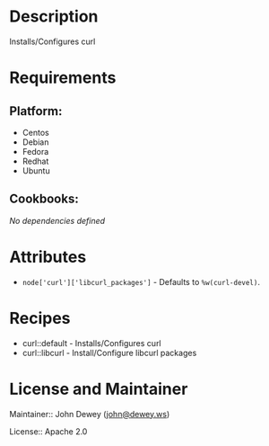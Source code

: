 # Description

Installs/Configures curl

# Requirements

## Platform:

* Centos
* Debian
* Fedora
* Redhat
* Ubuntu

## Cookbooks:

*No dependencies defined*

# Attributes

* `node['curl']['libcurl_packages']` -  Defaults to `%w(curl-devel)`.

# Recipes

* curl::default - Installs/Configures curl
* curl::libcurl - Install/Configure libcurl packages

# License and Maintainer

Maintainer:: John Dewey (<john@dewey.ws>)

License:: Apache 2.0
